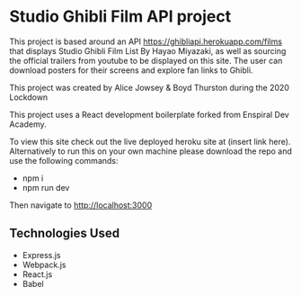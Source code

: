 # Studio Ghibli Film API project

This project is based around an API <https://ghibliapi.herokuapp.com/films> that displays Studio Ghibli Film List By Hayao Miyazaki,  as well as sourcing the official trailers from youtube to be displayed on this site. The user can download posters for their screens and explore fan links to Ghibli.

This project was created by Alice Jowsey & Boyd Thurston during the 2020 Lockdown 

This project uses a React development boilerplate forked from Enspiral Dev Academy. 

To view this site check out the live deployed heroku site at (insert link here). Alternatively to run this on your own machine please download the repo and use the following commands:

- npm i
- npm run dev 

Then navigate to <http://localhost:3000>

## Technologies Used

- Express.js
- Webpack.js
- React.js
- Babel
